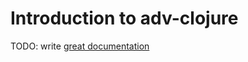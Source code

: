 # Introduction to adv-clojure

TODO: write [great documentation](http://jacobian.org/writing/what-to-write/)

